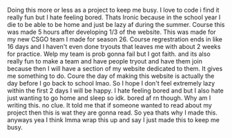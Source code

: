 Doing this more or less as a project to keep me busy. I love to code i find it really fun but I hate feeling bored. Thats Ironic
because in the school year I die to be able to be home and just be lazy af during the summer. Course this was made 5 hours after developing
1/3 of the website. This was made for my new CSGO team I made for season 26. Course regrestration ends in like 16 days and I haven't
even done tryouts that leaves me with about 2 weeks for practice. Welp my team is prob gonna fail but I got faith. and its also really
fun to make a team and have people tryout and have them join because then I will have a section of my website dedicated to them. It gives 
me something to do. Coure the day of making this website is actually the day before I go back to school lmao. So I hope I don't feel 
extremely lazy within the first 2 days I will be happy. I hate feeling bored and but I also hate just wanting to go home and sleep so idk.
bored af rn though. Why am I writing this. no clue. It told me that if someone wanted to read about my project then this is wat they are 
gonna read. So yea thats why I made this. anyways yea I think Imma wrap this up and say I just made this to keep me busy.
